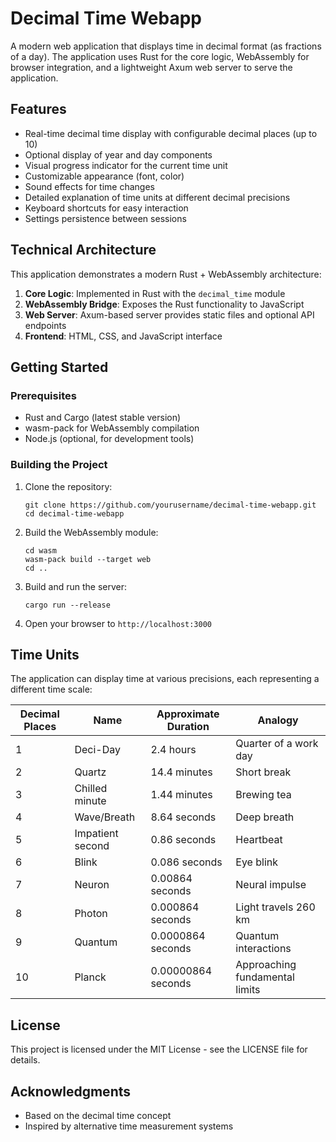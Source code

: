 # Decimal Time Webapp

A modern web application that displays time in decimal format (as fractions of a day). The application uses Rust for the core logic, WebAssembly for browser integration, and a lightweight Axum web server to serve the application.

## Features

- Real-time decimal time display with configurable decimal places (up to 10)
- Optional display of year and day components
- Visual progress indicator for the current time unit
- Customizable appearance (font, color)
- Sound effects for time changes
- Detailed explanation of time units at different decimal precisions
- Keyboard shortcuts for easy interaction
- Settings persistence between sessions

## Technical Architecture

This application demonstrates a modern Rust + WebAssembly architecture:

1. **Core Logic**: Implemented in Rust with the `decimal_time` module
2. **WebAssembly Bridge**: Exposes the Rust functionality to JavaScript
3. **Web Server**: Axum-based server provides static files and optional API endpoints
4. **Frontend**: HTML, CSS, and JavaScript interface

## Getting Started

### Prerequisites

- Rust and Cargo (latest stable version)
- wasm-pack for WebAssembly compilation
- Node.js (optional, for development tools)

### Building the Project

1. Clone the repository:
   ```
   git clone https://github.com/yourusername/decimal-time-webapp.git
   cd decimal-time-webapp
   ```

2. Build the WebAssembly module:
   ```
   cd wasm
   wasm-pack build --target web
   cd ..
   ```

3. Build and run the server:
   ```
   cargo run --release
   ```

4. Open your browser to `http://localhost:3000`

## Time Units

The application can display time at various precisions, each representing a different time scale:

| Decimal Places | Name | Approximate Duration | Analogy |
|----------------|------|----------------------|---------|
| 1 | Deci-Day | 2.4 hours | Quarter of a work day |
| 2 | Quartz | 14.4 minutes | Short break |
| 3 | Chilled minute | 1.44 minutes | Brewing tea |
| 4 | Wave/Breath | 8.64 seconds | Deep breath |
| 5 | Impatient second | 0.86 seconds | Heartbeat |
| 6 | Blink | 0.086 seconds | Eye blink |
| 7 | Neuron | 0.00864 seconds | Neural impulse |
| 8 | Photon | 0.000864 seconds | Light travels 260 km |
| 9 | Quantum | 0.0000864 seconds | Quantum interactions |
| 10 | Planck | 0.00000864 seconds | Approaching fundamental limits |

## License

This project is licensed under the MIT License - see the LICENSE file for details.

## Acknowledgments

- Based on the decimal time concept
- Inspired by alternative time measurement systems